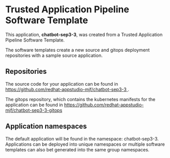 # Trusted Application Pipeline Software Template

This application, **chatbot-sep3-3**, was created from a Trusted Application Pipeline Software Template.

The software templates create a new source and gitops deployment repositories with a sample source application. 

## Repositories

The source code for your application can be found in [https://github.com/redhat-appstudio-mjf/chatbot-sep3-3 ](https://github.com/redhat-appstudio-mjf/chatbot-sep3-3 ).
 
The gitops repository, which contains the kubernetes manifests for the application can be found in 
[https://github.com/redhat-appstudio-mjf/chatbot-sep3-3-gitops ](https://github.com/redhat-appstudio-mjf/chatbot-sep3-3-gitops ) 

## Application namespaces 

The default application will be found in the namespace: chatbot-sep3-3. Applications can be deployed into unique namespaces or multiple software templates can also bet generated into the same group namespaces.  